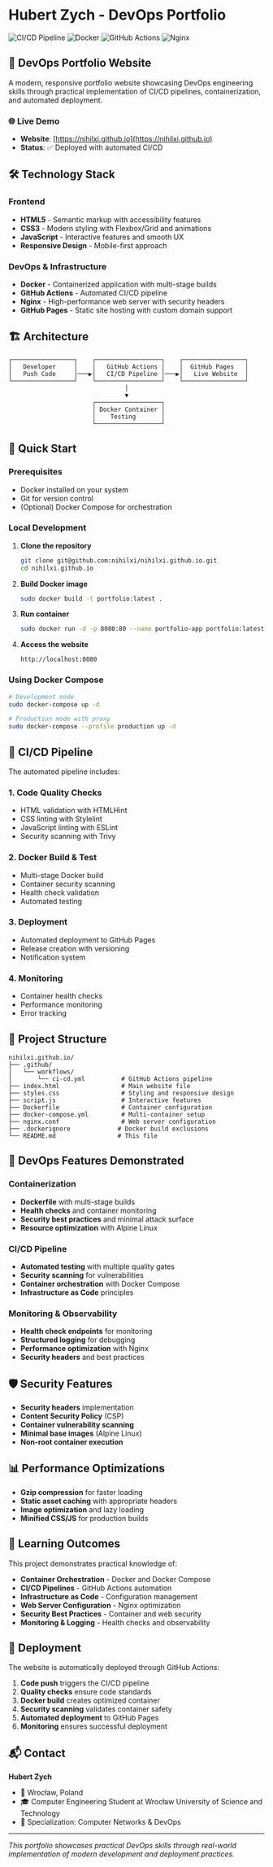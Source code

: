 # Hubert Zych - DevOps Portfolio

![CI/CD Pipeline](https://github.com/nihilx/my_page/workflows/CI/CD%20Pipeline/badge.svg)
![Docker](https://img.shields.io/badge/docker-%230db7ed.svg?style=for-the-badge&logo=docker&logoColor=white)
![GitHub Actions](https://img.shields.io/badge/github%20actions-%232671E5.svg?style=for-the-badge&logo=githubactions&logoColor=white)
![Nginx](https://img.shields.io/badge/nginx-%23009639.svg?style=for-the-badge&logo=nginx&logoColor=white)

## 🚀 DevOps Portfolio Website

A modern, responsive portfolio website showcasing DevOps engineering skills through practical implementation of CI/CD pipelines, containerization, and automated deployment.

### 🌐 Live Demo
- **Website**: [https://nihilxi.github.io](https://nihilxi.github.io)
- **Status**: ✅ Deployed with automated CI/CD

## 🛠️ Technology Stack

### Frontend
- **HTML5** - Semantic markup with accessibility features
- **CSS3** - Modern styling with Flexbox/Grid and animations
- **JavaScript** - Interactive features and smooth UX
- **Responsive Design** - Mobile-first approach

### DevOps & Infrastructure
- **Docker** - Containerized application with multi-stage builds
- **GitHub Actions** - Automated CI/CD pipeline
- **Nginx** - High-performance web server with security headers
- **GitHub Pages** - Static site hosting with custom domain support

## 🏗️ Architecture

```
┌─────────────────┐    ┌──────────────────┐    ┌─────────────────┐
│   Developer     │    │   GitHub Actions │    │  GitHub Pages   │
│   Push Code     │───▶│   CI/CD Pipeline │───▶│   Live Website  │
└─────────────────┘    └──────────────────┘    └─────────────────┘
                                │
                                ▼
                       ┌──────────────────┐
                       │ Docker Container │
                       │    Testing       │
                       └──────────────────┘
```

## 🚀 Quick Start

### Prerequisites
- Docker installed on your system
- Git for version control
- (Optional) Docker Compose for orchestration

### Local Development

1. **Clone the repository**
   ```bash
   git clone git@github.com:nihilxi/nihilxi.github.io.git
   cd nihilxi.github.io
   ```

2. **Build Docker image**
   ```bash
   sudo docker build -t portfolio:latest .
   ```

3. **Run container**
   ```bash
   sudo docker run -d -p 8080:80 --name portfolio-app portfolio:latest
   ```

4. **Access the website**
   ```
   http://localhost:8080
   ```

### Using Docker Compose

```bash
# Development mode
sudo docker-compose up -d

# Production mode with proxy
sudo docker-compose --profile production up -d
```

## 🔄 CI/CD Pipeline

The automated pipeline includes:

### 1. **Code Quality Checks**
- HTML validation with HTMLHint
- CSS linting with Stylelint
- JavaScript linting with ESLint
- Security scanning with Trivy

### 2. **Docker Build & Test**
- Multi-stage Docker build
- Container security scanning
- Health check validation
- Automated testing

### 3. **Deployment**
- Automated deployment to GitHub Pages
- Release creation with versioning
- Notification system

### 4. **Monitoring**
- Container health checks
- Performance monitoring
- Error tracking

## 📁 Project Structure

```
nihilxi.github.io/
├── .github/
│   └── workflows/
│       └── ci-cd.yml          # GitHub Actions pipeline
├── index.html                 # Main website file
├── styles.css                 # Styling and responsive design
├── script.js                  # Interactive features
├── Dockerfile                 # Container configuration
├── docker-compose.yml         # Multi-container setup
├── nginx.conf                 # Web server configuration
├── .dockerignore             # Docker build exclusions
└── README.md                 # This file
```

## 🔧 DevOps Features Demonstrated

### Containerization
- **Dockerfile** with multi-stage builds
- **Health checks** and container monitoring
- **Security best practices** and minimal attack surface
- **Resource optimization** with Alpine Linux

### CI/CD Pipeline
- **Automated testing** with multiple quality gates
- **Security scanning** for vulnerabilities
- **Container orchestration** with Docker Compose
- **Infrastructure as Code** principles

### Monitoring & Observability
- **Health check endpoints** for monitoring
- **Structured logging** for debugging
- **Performance optimization** with Nginx
- **Security headers** and best practices

## 🛡️ Security Features

- **Security headers** implementation
- **Content Security Policy** (CSP)
- **Container vulnerability scanning**
- **Minimal base images** (Alpine Linux)
- **Non-root container execution**

## 📊 Performance Optimizations

- **Gzip compression** for faster loading
- **Static asset caching** with appropriate headers
- **Image optimization** and lazy loading
- **Minified CSS/JS** for production builds

## 🎯 Learning Outcomes

This project demonstrates practical knowledge of:

- **Container Orchestration** - Docker and Docker Compose
- **CI/CD Pipelines** - GitHub Actions automation
- **Infrastructure as Code** - Configuration management
- **Web Server Configuration** - Nginx optimization
- **Security Best Practices** - Container and web security
- **Monitoring & Logging** - Health checks and observability

## 🚀 Deployment

The website is automatically deployed through GitHub Actions:

1. **Code push** triggers the CI/CD pipeline
2. **Quality checks** ensure code standards
3. **Docker build** creates optimized container
4. **Security scanning** validates container safety
5. **Automated deployment** to GitHub Pages
6. **Monitoring** ensures successful deployment

## 📬 Contact

**Hubert Zych**
- 📍 Wrocław, Poland
- 🎓 Computer Engineering Student at Wrocław University of Science and Technology
- 💼 Specialization: Computer Networks & DevOps

---

*This portfolio showcases practical DevOps skills through real-world implementation of modern development and deployment practices.*
